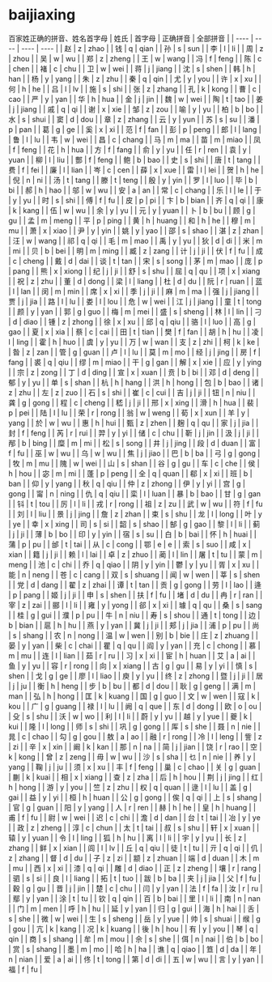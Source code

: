 # baijiaxing
百家姓正确的拼音、姓名首字母
|  姓氏  |  首字母  |  正确拼音  |  全部拼音  |
|  ----  |  ----  |  ----  |  ----  |
|  赵  |  z  |  zhao  |
|  钱  |  q  |  qian  |
|  孙  |  s  |  sun  |
|  李  |  l  |  li  |
|  周  |  z  |  zhou  |
|  吴  |  w  |  wu  |
|  郑  |  z  |  zheng  |
|  王  |  w  |  wang  |
|  冯  |  f  |  feng  |
|  陈  |  c  |  chen  |
|  褚  |  c  |  chu  |
|  卫  |  w  |  wei  |
|  蒋  |  j  |  jiang  |
|  沈  |  s  |  shen  |
|  韩  |  h  |  han  |
|  杨  |  y  |  yang  |
|  朱  |  z  |  zhu  |
|  秦  |  q  |  qin  |
|  尤  |  y  |  you  |
|  许  |  x  |  xu  |
|  何  |  h  |  he  |
|  吕  |  l  |  lv  |
|  施  |  s  |  shi  |
|  张  |  z  |  zhang  |
|  孔  |  k  |  kong  |
|  曹  |  c  |  cao  |
|  严  |  y  |  yan  |
|  华  |  h  |  hua  |
|  金  |  j  |  jin  |
|  魏  |  w  |  wei  |
|  陶  |  t  |  tao  |
|  姜  |  j  |  jiang  |
|  戚  |  q  |  qi  |
|  谢  |  x  |  xie  |
|  邹  |  z  |  zou  |
|  喻  |  y  |  yu  |
|  柏  |  b  |  bo  |
|  水  |  s  |  shui  |
|  窦  |  d  |  dou  |
|  章  |  z  |  zhang  |
|  云  |  y  |  yun  |
|  苏  |  s  |  su  |
|  潘  |  p  |  pan  |
|  葛  |  g  |  ge  |
|  奚  |  x  |  xi  |
|  范  |  f  |  fan  |
|  彭  |  p  |  peng  |
|  郎  |  l  |  lang  |
|  鲁  |  l  |  lu  |
|  韦  |  w  |  wei  |
|  昌  |  c  |  chang  |
|  马  |  m  |  ma  |
|  苗  |  m  |  miao  |
|  凤  |  f  |  feng  |
|  花  |  h  |  hua  |
|  方  |  f  |  fang  |
|  俞  |  y  |  yu  |
|  任  |  r  |  ren  |
|  袁  |  y  |  yuan  |
|  柳  |  l  |  liu  |
|  酆  |  f  |  feng  |
|  鲍  |  b  |  bao  |
|  史  |  s  |  shi  |
|  唐  |  t  |  tang  |
|  费  |  f  |  fei  |
|  廉  |  l  |  lian  |
|  岑  |  c  |  cen  |
|  薛  |  x  |  xue  |
|  雷  |  l  |  lei  |
|  贺  |  h  |  he  |
|  倪  |  n  |  ni  |
|  汤  |  t  |  tang  |
|  滕  |  t  |  teng  |
|  殷  |  y  |  yin  |
|  罗  |  l  |  luo  |
|  毕  |  b  |  bi  |
|  郝  |  h  |  hao  |
|  邬  |  w  |  wu  |
|  安  |  a  |  an  |
|  常  |  c  |  chang  |
|  乐  |  l  |  le  |
|  于  |  y  |  yu  |
|  时  |  s  |  shi  |
|  傅  |  f  |  fu  |
|  皮  |  p  |  pi  |
|  卞  |  b  |  bian  |
|  齐  |  q  |  qi  |
|  康  |  k  |  kang  |
|  伍  |  w  |  wu  |
|  余  |  y  |  yu  |
|  元  |  y  |  yuan  |
|  卜  |  b  |  bu  |
|  顾  |  g  |  gu  |
|  孟  |  m  |  meng  |
|  平  |  p  |  ping  |
|  黄  |  h  |  huang  |
|  和  |  h  |  he  |
|  穆  |  m  |  mu  |
|  萧  |  x  |  xiao  |
|  尹  |  y  |  yin  |
|  姚  |  y  |  yao  |
|  邵  |  s  |  shao  |
|  湛  |  z  |  zhan  |
|  汪  |  w  |  wang  |
|  祁  |  q  |  qi  |
|  毛  |  m  |  mao  |
|  禹  |  y  |  yu  |
|  狄  |  d  |  di  |
|  米  |  m  |  mi  |
|  贝  |  b  |  bei  |
|  明  |  m  |  ming  |
|  臧  |  z  |  zang  |
|  计  |  j  |  ji  |
|  伏  |  f  |  fu  |
|  成  |  c  |  cheng  |
|  戴  |  d  |  dai  |
|  谈  |  t  |  tan  |
|  宋  |  s  |  song  |
|  茅  |  m  |  mao  |
|  庞  |  p  |  pang  |
|  熊  |  x  |  xiong  |
|  纪  |  j  |  ji  |
|  舒  |  s  |  shu  |
|  屈  |  q  |  qu  |
|  项  |  x  |  xiang  |
|  祝  |  z  |  zhu  |
|  董  |  d  |  dong  |
|  梁  |  l  |  liang  |
|  杜  |  d  |  du  |
|  阮  |  r  |  ruan  |
|  蓝  |  l  |  lan  |
|  闵  |  m  |  min  |
|  席  |  x  |  xi  |
|  季  |  j  |  ji  |
|  麻  |  m  |  ma  |
|  强  |  j  |  jiang  |
|  贾  |  j  |  jia  |
|  路  |  l  |  lu  |
|  娄  |  l  |  lou  |
|  危  |  w  |  wei  |
|  江  |  j  |  jiang  |
|  童  |  t  |  tong  |
|  颜  |  y  |  yan  |
|  郭  |  g  |  guo  |
|  梅  |  m  |  mei  |
|  盛  |  s  |  sheng  |
|  林  |  l  |  lin  |
|  刁  |  d  |  diao  |
|  锺  |  z  |  zhong  |
|  徐  |  x  |  xu  |
|  邱  |  q  |  qiu  |
|  骆  |  l  |  luo  |
|  高  |  g  |  gao  |
|  夏  |  x  |  xia  |
|  蔡  |  c  |  cai  |
|  田  |  t  |  tian  |
|  樊  |  f  |  fan  |
|  胡  |  h  |  hu  |
|  凌  |  l  |  ling  |
|  霍  |  h  |  huo  |
|  虞  |  y  |  yu  |
|  万  |  w  |  wan  |
|  支  |  z  |  zhi  |
|  柯  |  k  |  ke  |
|  昝  |  z  |  zan  |
|  管  |  g  |  guan  |
|  卢  |  l  |  lu  |
|  莫  |  m  |  mo  |
|  经  |  j  |  jing  |
|  房  |  f  |  fang  |
|  裘  |  q  |  qiu  |
|  缪  |  m  |  miao  |
|  干  |  g  |  gan  |
|  解  |  x  |  xie  |
|  应  |  y  |  ying  |
|  宗  |  z  |  zong  |
|  丁  |  d  |  ding  |
|  宣  |  x  |  xuan  |
|  贲  |  b  |  bi  |
|  邓  |  d  |  deng  |
|  郁  |  y  |  yu  |
|  单  |  s  |  shan  |
|  杭  |  h  |  hang  |
|  洪  |  h  |  hong  |
|  包  |  b  |  bao  |
|  诸  |  z  |  zhu  |
|  左  |  z  |  zuo  |
|  石  |  s  |  shi  |
|  崔  |  c  |  cui  |
|  吉  |  j  |  ji  |
|  钮  |  n  |  niu  |
|  龚  |  g  |  gong  |
|  程  |  c  |  cheng  |
|  嵇  |  j  |  ji  |
|  邢  |  x  |  xing  |
|  滑  |  h  |  hua  |
|  裴  |  p  |  pei  |
|  陆  |  l  |  lu  |
|  荣  |  r  |  rong  |
|  翁  |  w  |  weng  |
|  荀  |  x  |  xun  |
|  羊  |  y  |  yang  |
|  於  |  w  |  wu  |
|  惠  |  h  |  hui  |
|  甄  |  z  |  zhen  |
|  麹  |  q  |  qu  |
|  家  |  j  |  jia  |
|  封  |  f  |  feng  |
|  芮  |  r  |  rui  |
|  羿  |  y  |  yi  |
|  储  |  c  |  chu  |
|  靳  |  j  |  jin  |
|  汲  |  j  |  ji  |
|  邴  |  b  |  bing  |
|  糜  |  m  |  mi  |
|  松  |  s  |  song  |
|  井  |  j  |  jing  |
|  段  |  d  |  duan  |
|  富  |  f  |  fu  |
|  巫  |  w  |  wu  |
|  乌  |  w  |  wu  |
|  焦  |  j  |  jiao  |
|  巴  |  b  |  ba  |
|  弓  |  g  |  gong  |
|  牧  |  m  |  mu  |
|  隗  |  w  |  wei  |
|  山  |  s  |  shan  |
|  谷  |  g  |  gu  |
|  车  |  c  |  che  |
|  侯  |  h  |  hou  |
|  宓  |  m  |  mi  |
|  蓬  |  p  |  peng  |
|  全  |  q  |  quan  |
|  郗  |  x  |  xi  |
|  班  |  b  |  ban  |
|  仰  |  y  |  yang  |
|  秋  |  q  |  qiu  |
|  仲  |  z  |  zhong  |
|  伊  |  y  |  yi  |
|  宫  |  g  |  gong  |
|  甯  |  n  |  ning  |
|  仇  |  q  |  qiu  |
|  栾  |  l  |  luan  |
|  暴  |  b  |  bao  |
|  甘  |  g  |  gan  |
|  钭  |  t  |  tou  |
|  厉  |  l  |  li  |
|  戎  |  r  |  rong  |
|  祖  |  z  |  zu  |
|  武  |  w  |  wu  |
|  符  |  f  |  fu  |
|  刘  |  l  |  liu  |
|  景  |  j  |  jing  |
|  詹  |  z  |  zhan  |
|  束  |  s  |  shu  |
|  龙  |  l  |  long  |
|  叶  |  y  |  ye  |
|  幸  |  x  |  xing  |
|  司  |  s  |  si  |
|  韶  |  s  |  shao  |
|  郜  |  g  |  gao  |
|  黎  |  l  |  li  |
|  蓟  |  j  |  ji  |
|  薄  |  b  |  bo  |
|  印  |  y  |  yin  |
|  宿  |  s  |  su  |
|  白  |  b  |  bai  |
|  怀  |  h  |  huai  |
|  蒲  |  p  |  pu  |
|  邰  |  t  |  tai  |
|  从  |  c  |  cong  |
|  鄂  |  e  |  e  |
|  索  |  s  |  suo  |
|  咸  |  x  |  xian  |
|  籍  |  j  |  ji  |
|  赖  |  l  |  lai  |
|  卓  |  z  |  zhuo  |
|  蔺  |  l  |  lin  |
|  屠  |  t  |  tu  |
|  蒙  |  m  |  meng  |
|  池  |  c  |  chi  |
|  乔  |  q  |  qiao  |
|  阴  |  y  |  yin  |
|  鬱  |  y  |  yu  |
|  胥  |  x  |  xu  |
|  能  |  n  |  neng  |
|  苍  |  c  |  cang  |
|  双  |  s  |  shuang  |
|  闻  |  w  |  wen  |
|  莘  |  s  |  shen  |
|  党  |  d  |  dang  |
|  翟  |  z  |  zhai  |
|  谭  |  t  |  tan  |
|  贡  |  g  |  gong  |
|  劳  |  l  |  lao  |
|  逄  |  p  |  pang  |
|  姬  |  j  |  ji  |
|  申  |  s  |  shen  |
|  扶  |  f  |  fu  |
|  堵  |  d  |  du  |
|  冉  |  r  |  ran  |
|  宰  |  z  |  zai  |
|  郦  |  l  |  li  |
|  雍  |  y  |  yong  |
|  郤  |  x  |  xi  |
|  璩  |  q  |  qu  |
|  桑  |  s  |  sang  |
|  桂  |  g  |  gui  |
|  濮  |  p  |  pu  |
|  牛  |  n  |  niu  |
|  寿  |  s  |  shou  |
|  通  |  t  |  tong  |
|  边  |  b  |  bian  |
|  扈  |  h  |  hu  |
|  燕  |  y  |  yan  |
|  冀  |  j  |  ji  |
|  郏  |  j  |  jia  |
|  浦  |  p  |  pu  |
|  尚  |  s  |  shang  |
|  农  |  n  |  nong  |
|  温  |  w  |  wen  |
|  别  |  b  |  bie  |
|  庄  |  z  |  zhuang  |
|  晏  |  y  |  yan  |
|  柴  |  c  |  chai  |
|  瞿  |  q  |  qu  |
|  阎  |  y  |  yan  |
|  充  |  c  |  chong  |
|  慕  |  m  |  mu  |
|  连  |  l  |  lian  |
|  茹  |  r  |  ru  |
|  习  |  x  |  xi  |
|  宦  |  h  |  huan  |
|  艾  |  a  |  ai  |
|  鱼  |  y  |  yu  |
|  容  |  r  |  rong  |
|  向  |  x  |  xiang  |
|  古  |  g  |  gu  |
|  易  |  y  |  yi  |
|  慎  |  s  |  shen  |
|  戈  |  g  |  ge  |
|  廖  |  l  |  liao  |
|  庾  |  y  |  yu  |
|  终  |  z  |  zhong  |
|  暨  |  j  |  ji  |
|  居  |  j  |  ju  |
|  衡  |  h  |  heng  |
|  步  |  b  |  bu  |
|  都  |  d  |  dou  |
|  耿  |  g  |  geng  |
|  满  |  m  |  man  |
|  弘  |  h  |  hong  |
|  匡  |  k  |  kuang  |
|  国  |  g  |  guo  |
|  文  |  w  |  wen  |
|  寇  |  k  |  kou  |
|  广  |  g  |  guang  |
|  禄  |  l  |  lu  |
|  阙  |  q  |  que  |
|  东  |  d  |  dong  |
|  欧  |  o  |  ou  |
|  殳  |  s  |  shu  |
|  沃  |  w  |  wo  |
|  利  |  l  |  li  |
|  蔚  |  y  |  yu  |
|  越  |  y  |  yue  |
|  夔  |  k  |  kui  |
|  隆  |  l  |  long  |
|  师  |  s  |  shi  |
|  巩  |  g  |  gong  |
|  厍  |  s  |  she  |
|  聂  |  n  |  nie  |
|  晁  |  c  |  chao  |
|  勾  |  g  |  gou  |
|  敖  |  a  |  ao  |
|  融  |  r  |  rong  |
|  冷  |  l  |  leng  |
|  訾  |  z  |  zi  |
|  辛  |  x  |  xin  |
|  阚  |  k  |  kan  |
|  那  |  n  |  na  |
|  简  |  j  |  jian  |
|  饶  |  r  |  rao  |
|  空  |  k  |  kong  |
|  曾  |  z  |  zeng  |
|  毋  |  w  |  wu  |
|  沙  |  s  |  sha  |
|  乜  |  n  |  nie  |
|  养  |  y  |  yang  |
|  鞠  |  j  |  ju  |
|  须  |  x  |  xu  |
|  丰  |  f  |  feng  |
|  巢  |  c  |  chao  |
|  关  |  g  |  guan  |
|  蒯  |  k  |  kuai  |
|  相  |  x  |  xiang  |
|  查  |  z  |  zha  |
|  后  |  h  |  hou  |
|  荆  |  j  |  jing  |
|  红  |  h  |  hong  |
|  游  |  y  |  you  |
|  竺  |  z  |  zhu  |
|  权  |  q  |  quan  |
|  逯  |  l  |  lu  |
|  盖  |  g  |  gai  |
|  益  |  y  |  yi  |
|  桓  |  h  |  huan  |
|  公  |  g  |  gong  |
|  俟  |  q  |  qi  |
|  上  |  s  |  shang  |
|  官  |  g  |  guan  |
|  阳  |  y  |  yang  |
|  人  |  r  |  ren  |
|  赫  |  h  |  he  |
|  皇  |  h  |  huang  |
|  甫  |  f  |  fu  |
|  尉  |  w  |  wei  |
|  迟  |  c  |  chi  |
|  澹  |  d  |  dan  |
|  台  |  t  |  tai  |
|  冶  |  y  |  ye  |
|  政  |  z  |  zheng  |
|  淳  |  c  |  chun  |
|  太  |  t  |  tai  |
|  叔  |  s  |  shu  |
|  轩  |  x  |  xuan  |
|  辕  |  y  |  yuan  |
|  令  |  l  |  ling  |
|  狐  |  h  |  hu  |
|  离  |  l  |  li  |
|  宇  |  y  |  yu  |
|  长  |  z  |  zhang  |
|  鲜  |  x  |  xian  |
|  闾  |  l  |  lv  |
|  丘  |  q  |  qiu  |
|  徒  |  t  |  tu  |
|  亓  |  q  |  qi  |
|  仉  |  z  |  zhang  |
|  督  |  d  |  du  |
|  子  |  z  |  zi  |
|  颛  |  z  |  zhuan  |
|  端  |  d  |  duan  |
|  木  |  m  |  mu  |
|  西  |  x  |  xi  |
|  漆  |  q  |  qi  |
|  雕  |  d  |  diao  |
|  正  |  z  |  zheng  |
|  壤  |  r  |  rang  |
|  驷  |  s  |  si  |
|  良  |  l  |  liang  |
|  拓  |  t  |  tuo  |
|  跋  |  b  |  ba  |
|  夹  |  j  |  jia  |
|  父  |  f  |  fu  |
|  穀  |  g  |  gu  |
|  晋  |  j  |  jin  |
|  楚  |  c  |  chu  |
|  闫  |  y  |  yan  |
|  法  |  f  |  fa  |
|  汝  |  r  |  ru  |
|  鄢  |  y  |  yan  |
|  涂  |  t  |  tu  |
|  钦  |  q  |  qin  |
|  百  |  b  |  bai  |
|  里  |  l  |  li  |
|  南  |  n  |  nan  |
|  门  |  m  |  men  |
|  呼  |  h  |  hu  |
|  延  |  y  |  yan  |
|  归  |  g  |  gui  |
|  海  |  h  |  hai  |
|  舌  |  s  |  she  |
|  微  |  w  |  wei  |
|  生  |  s  |  sheng  |
|  岳  |  y  |  yue  |
|  帅  |  s  |  shuai  |
|  缑  |  g  |  gou  |
|  亢  |  k  |  kang  |
|  况  |  k  |  kuang  |
|  後  |  h  |  hou  |
|  有  |  y  |  you  |
|  琴  |  q  |  qin  |
|  商  |  s  |  shang  |
|  牟  |  m  |  mou  |
|  佘  |  s  |  she  |
|  佴  |  n  |  nai  |
|  伯  |  b  |  bo  |
|  赏  |  s  |  shang  |
|  墨  |  m  |  mo  |
|  哈  |  h  |  ha  |
|  谯  |  q  |  qiao  |
|  笪  |  d  |  da  |
|  年  |  n  |  nian  |
|  爱  |  a  |  ai  |
|  佟  |  t  |  tong  |
|  第  |  d  |  di  |
|  五  |  w  |  wu  |
|  言  |  y  |  yan  |
|  福  |  f  |  fu  |
